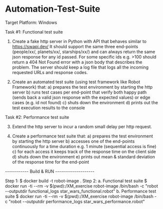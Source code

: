 # Automation-Test-Suite

Target Platform: Windows

Task #1: Functional test suite
1) Create a fake http server in Python with API that behaves
similar to https://swapi.dev/
It should support the same three end-points (people/xx/,
planets/xx/, starships/xx/)
and can always return the same json response for any id passed.
For some specific ids e.g. &gt;100 should return a 404 Not Found
error with a json body that describes the problem.
The server should keep a log file that logs all the incoming
requested URLs and response codes.

2) Create an automated test suite (using test framework like Robot
Framework) that:
a) prepares the test environment by starting the http server
b) runs test cases per end-point that verify both happy path
(sends back a valid json response with the expected values)
or edge cases (e.g. id not found)
c) shuts down the environment
d) prints out the test execution results to the console

Task #2: Performance test suite

3) Extend the http server to incur a random small delay per http
request.

4) Create a performance test suite that:
a) prepares the test environment by starting the http server
b) accesses one of the end-points continuously for a time
duration e.g. 1 minute (sequential access is fine)
c) for each access it keeps track of the response time on the
client side
d) shuts down the environment
e) prints out mean &amp; standard deviation of the response time
for the end-point

------------ Build & RUN --------------------

Step 1: $ docker build -t robot-image .
Step 2:
    a. Functional test suite
        $ docker run -ti --rm -v $(pwd):/XM_exercise robot-image /bin/bash -c "robot --outputdir functional_logs star_wars_functional.robot"
    b. Performance test suite
        $ docker run -ti --rm -v $(pwd):/XM_exercise robot-image /bin/bash -c "robot --outputdir performance_logs star_wars_performance.robot"
